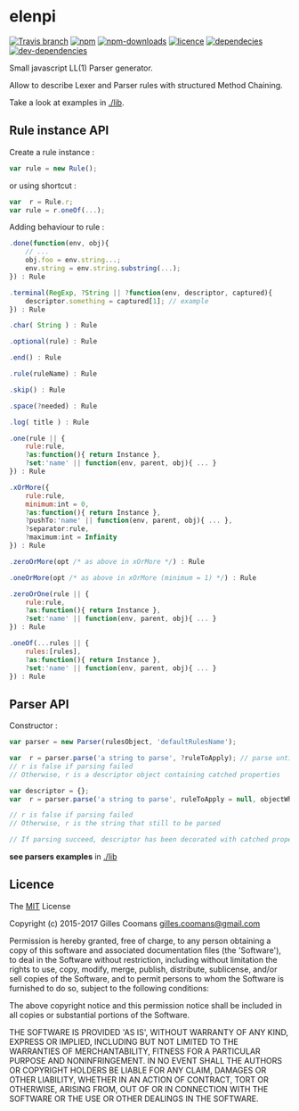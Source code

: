 # elenpi

[![Travis branch](https://img.shields.io/travis/nomocas/elenpi/master.svg)](https://travis-ci.org/nomocas/elenpi)
[![npm](https://img.shields.io/npm/v/elenpi.svg)]()
[![npm-downloads](https://img.shields.io/npm/dm/elenpi.svg)]()
[![licence](https://img.shields.io/npm/l/elenpi.svg)]()
[![dependecies](https://img.shields.io/david/nomocas/elenpi.svg)]()
[![dev-dependencies](https://img.shields.io/david/dev/nomocas/elenpi.svg)]()

Small javascript LL(1) Parser generator.

Allow to describe Lexer and Parser rules with structured Method Chaining.

Take a look at examples in [./lib](./lib).


## Rule instance API

Create a rule instance : 

```javascript
var rule = new Rule();
```

or using shortcut :

```javascript
var  r = Rule.r;
var rule = r.oneOf(...);
```

Adding behaviour to rule :

```javascript
.done(function(env, obj){
	// ...
	obj.foo = env.string...;
	env.string = env.string.substring(...);
}) : Rule
```

```javascript
.terminal(RegExp, ?String || ?function(env, descriptor, captured){
	descriptor.something = captured[1]; // example
}) : Rule
```

```javascript
.char( String ) : Rule
```
```javascript
.optional(rule) : Rule
```

```javascript
.end() : Rule
```

```javascript
.rule(ruleName) : Rule
```

```javascript
.skip() : Rule
```

```javascript
.space(?needed) : Rule
```

```javascript
.log( title ) : Rule
```

```javascript
.one(rule || { 
	rule:rule, 
	?as:function(){ return Instance }, 
	?set:'name' || function(env, parent, obj){ ... } 
}) : Rule
```

```javascript
.xOrMore({ 
	rule:rule,
	minimum:int = 0,
	?as:function(){ return Instance }, 
	?pushTo:'name' || function(env, parent, obj){ ... },
	?separator:rule,
	?maximum:int = Infinity
}) : Rule
```

```javascript
.zeroOrMore(opt /* as above in xOrMore */) : Rule
```

```javascript
.oneOrMore(opt /* as above in xOrMore (minimum = 1) */) : Rule
```

```javascript
.zeroOrOne(rule || { 
	rule:rule, 
	?as:function(){ return Instance }, 
	?set:'name' || function(env, parent, obj){ ... } 
}) : Rule
```

```javascript
.oneOf(...rules || { 
	rules:[rules], 
	?as:function(){ return Instance }, 
	?set:'name' || function(env, parent, obj){ ... } 
}) : Rule
```


## Parser API

Constructor :
```javascript
var parser = new Parser(rulesObject, 'defaultRulesName');
```


```javascript
var  r = parser.parse('a string to parse', ?ruleToApply); // parse until the end of string
// r is false if parsing failed
// Otherwise, r is a descriptor object containing catched properties
```


```javascript
var descriptor = {};
var  r = parser.parse('a string to parse', ruleToApply = null, objectWhereStoreTokens = null);

// r is false if parsing failed
// Otherwise, r is the string that still to be parsed

// If parsing succeed, descriptor has been decorated with catched properties
```

__see parsers examples__ in [./lib](./lib)

## Licence

The [MIT](http://opensource.org/licenses/MIT) License

Copyright (c) 2015-2017 Gilles Coomans <gilles.coomans@gmail.com>

Permission is hereby granted, free of charge, to any person obtaining a copy of this software and associated documentation files (the 'Software'), to deal in the Software without restriction, including without limitation the rights to use, copy, modify, merge, publish, distribute, sublicense, and/or sell copies of the Software, and to permit persons to whom the Software is furnished to do so, subject to the following conditions:

The above copyright notice and this permission notice shall be included in all copies or substantial portions of the Software.

THE SOFTWARE IS PROVIDED 'AS IS', WITHOUT WARRANTY OF ANY KIND, EXPRESS OR IMPLIED, INCLUDING BUT NOT LIMITED TO THE WARRANTIES OF MERCHANTABILITY, FITNESS FOR A PARTICULAR PURPOSE AND NONINFRINGEMENT. IN NO EVENT SHALL THE AUTHORS OR COPYRIGHT HOLDERS BE LIABLE FOR ANY CLAIM, DAMAGES OR OTHER LIABILITY, WHETHER IN AN ACTION OF CONTRACT, TORT OR OTHERWISE, ARISING FROM, OUT OF OR IN CONNECTION WITH THE SOFTWARE OR THE USE OR OTHER DEALINGS IN THE SOFTWARE.
